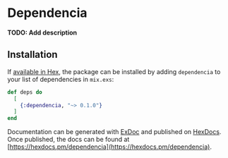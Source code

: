 # Dependencia

**TODO: Add description**

## Installation

If [available in Hex](https://hex.pm/docs/publish), the package can be installed
by adding `dependencia` to your list of dependencies in `mix.exs`:

```elixir
def deps do
  [
    {:dependencia, "~> 0.1.0"}
  ]
end
```

Documentation can be generated with [ExDoc](https://github.com/elixir-lang/ex_doc)
and published on [HexDocs](https://hexdocs.pm). Once published, the docs can
be found at [https://hexdocs.pm/dependencia](https://hexdocs.pm/dependencia).

